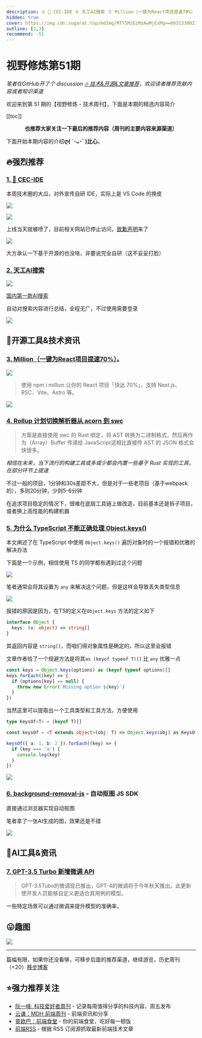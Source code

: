 ```yaml
---
description: ① 🍉 CEC-IDE ② 天工AI搜索 ③ Million（一键为React项目提速70%） ④ Rollup 计划切换解析器从 acorn 到 swc  ⑤ 为什么 TypeScript 不能正确处理 Object.keys() ⑥ background-removal-js - 自动抠图 JS SDK ⑦ GPT-3.5 Turbo 新增微调 API
hidden: true
cover: https://img.cdn.sugarat.top/mdImg/MTY5MzEzMzAwMjExMg==693133002112
outline: [2,3]
recommend: -51
---
```


# 视野修炼第51期
*笔者在GitHub开了个 discussion [🔥 技术&开源&文章推荐](https://github.com/ATQQ/sugar-blog/discussions/123)，欢迎读者推荐贡献内容或者知识渠道*

欢迎来到第 51 期的【视野修炼 - 技术周刊】，下面是本期的精选内容简介

[[toc]]

<center>

**​也推荐大家关注一下最后的推荐内容（周刊的主要内容来源渠道）**
</center>

下面开始本期内容的介绍**ღ( ´･ᴗ･` )比心**。
## 🔥强烈推荐
### [1. 🍉 CEC-IDE](https://github.com/microsoft/vscode/issues/191229)

本周技术圈的大瓜，对外宣传自研 IDE，实际上是 VS Code 的换皮

![](https://img.cdn.sugarat.top/mdImg/MTY5MzEyODc1MDc4Ng==693128750786)

![](https://img.cdn.sugarat.top/mdImg/MTY5MzEyOTAyNTM3OA==693129025378)

上线当天就被喷了，目前相关网站已停止访问，[致歉声明](https://www.oschina.net/news/255521)来了

![](https://img.cdn.sugarat.top/mdImg/MTY5MzEyOTE5ODMzNA==693129198334)

大方承认一下基于开源的也没啥，非要说完全自研（这不妥妥打脸）

### [2. 天工AI搜索](https://search.tiangong.cn/)
![](https://img.cdn.sugarat.top/mdImg/MTY5MzEzMzAwMjExMg==693133002112)

[国内第一款AI搜索](https://mp.weixin.qq.com/s/WSVpbXAtm0BbZ7mLj4MX1Q)

自动对搜索内容进行总结，全程无广，不过使用需要登录

![](https://img.cdn.sugarat.top/mdImg/MTY5MzEzMjk1OTI2Ng==693132959266)

## 🔧开源工具&技术资讯
### [3. Million（一键为React项目提速70%）](https://million.dev/)。
![](https://img.cdn.sugarat.top/mdImg/MTY5MzEzMzI2NDgzNw==693133264837)

>使用 npm i million 让你的 React 项目「快达 70%」，支持 Next.js、RSC、Vite、Astro 等。

![](https://img.cdn.sugarat.top/mdImg/MTY5MzEzMzMyODQxNA==693133328414)

### [4. Rollup 计划切换解析器从 acorn 到 swc](https://github.com/rollup/rollup/pull/5073)
>方案是直接使用 swc 的 Rust 绑定，将 AST 转换为二进制格式，然后再作为（Array）Buffer 传递给 JavaScript这相比直接传 AST 的 JSON 格式会快很多。

*相信在未来，当下流行的构建工具或多或少都会内置一些基于 Rust 实现的工具，在部分环节上提速*

不过一般的项目，1分钟和30s差距不大，但是对于一些老项目（基于webpack的），多则20分钟，少则5-6分钟

在追求项目稳定的情况下，很难在底层工具链上做改造，目前基本还是拆子项目，或者换上高性能的构建机器

### [5. 为什么 TypeScript 不能正确处理 Object.keys()](https://alexharri.com/blog/typescript-structural-typing)

本文阐述了在 TypeScript 中使用 `Object.keys()` 遍历对象时的一个报错和优雅的解决办法

下面是一个示例，相信使用 TS 的同学都有遇到过这个问题

![](https://img.cdn.sugarat.top/mdImg/MTY5MzEzMDAwNzY5OQ==693130007699)

笔者通常会将其设置为 `any` 来解决这个问题，但是这样会导致丢失类型信息

![](https://img.cdn.sugarat.top/mdImg/MTY5MzEzMDIyMjQ0OA==693130222448)

报错的原因是因为，在TS的定义在`Object.keys` 方法的定义如下
```ts
interface Object {
  keys: (o: object) => string[]
}
```
其返回内容是 `string[]`，而咱们得对象属性是确定的，所以这里会报错

文章作者给了一个规避方法是将其`as (keyof typeof T)[]` 比 `any` 优雅一点
```ts
const keys = Object.keys(options) as (keyof typeof options)[]
keys.forEach((key) => {
  if (options[key] == null) {
    throw new Error(`Missing option ${key}`)
  }
})
```

当然这里可以提取出一个工具类型和工具方法，方便使用
```ts
type KeysOf<T> = (keyof T)[]

const keysOf = <T extends object>(obj: T) => Object.keys(obj) as KeysOf<T>

keysOf({ a: 1, b: 2 }).forEach((key) => {
  if (key === 'a') {
    console.log(key)
  }
})
```

![](https://img.cdn.sugarat.top/mdImg/MTY5MzEzMTA5NzgyMQ==693131097821)

### [6. background-removal-js](https://github.com/imgly/background-removal-js) - 自动抠图 JS SDK
直接通过浏览器实现自动抠图

笔者拿了一张AI生成的图，效果还是不错

![](https://img.cdn.sugarat.top/mdImg/MTY5MzEzMTU4OTE1Mw==693131589153)

## 🤖AI工具&资讯
### [7. GPT-3.5 Turbo 新增微调 API](https://openai.com/blog/gpt-3-5-turbo-fine-tuning-and-api-updates)
>GPT-3.5Tubo的微调现已推出，GPT-4的微调将于今年秋天推出。此更新使开发人员能够自定义更适合其用例的模型。

一些特定场景可以通过微调来提升模型的准确率，

## 😛趣图
![](https://img.cdn.sugarat.top/mdImg/MTY5MzEzMzQ1MTc3MQ==693133451771)

---

篇幅有限，如果你还没看够，可移步后面的推荐渠道，继续游览，历史周刊（<20）[移步博客](https://sugarat.top/weekly/index.html)

## ⭐️强力推荐关注
* [阮一峰: 科技爱好者周刊](https://www.ruanyifeng.com/blog/archives.html) - 记录每周值得分享的科技内容，周五发布
* [云谦：MDH 前端周刊](https://www.yuque.com/chencheng/mdh-weekly) - 前端资讯和分享
* [童欧巴：前端食堂](https://github.com/Geekhyt/weekly) - 你的前端食堂，吃好每一顿饭
* [前端RSS](https://fed.chanceyu.com/) - 根据 RSS 订阅源抓取最新前端技术文章
